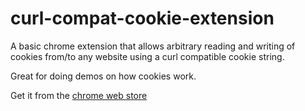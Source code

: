 # curl-compat-cookie-extension

A basic chrome extension that allows arbitrary reading and
writing of cookies from/to any website using
a curl compatible cookie string.

Great for doing demos on how cookies work.

Get it from the [chrome web store](https://chrome.google.com/webstore/detail/simple-curl-compatible-co/hacpnjlfmfaiedcejmognhhffdpooafe)